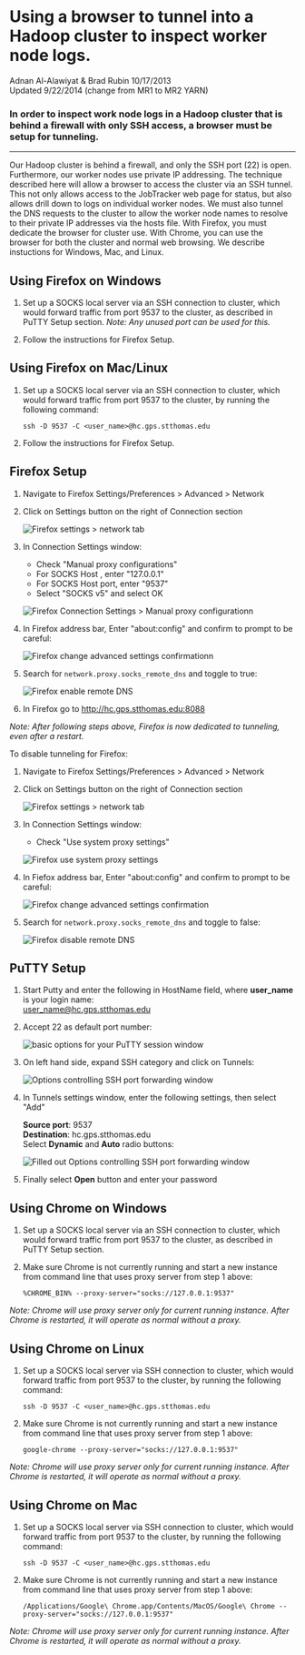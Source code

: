# Using a browser to tunnel into a Hadoop cluster to inspect worker node logs.

Adnan Al-Alawiyat & Brad Rubin 10/17/2013  
Updated 9/22/2014 (change from MR1 to MR2 YARN)

### In order to inspect work node logs in a Hadoop cluster that is behind a firewall with only SSH access, a browser must be setup for tunneling.
---
Our Hadoop cluster is behind a firewall, and only the SSH port (22) is open.  Furthermore, our worker nodes use private IP addressing.  The technique described here will allow a browser to access the cluster via an SSH tunnel.  This not only allows access to the JobTracker web page for status, but also allows drill down to logs on individual worker nodes.  We must also tunnel the DNS requests to the cluster to allow the worker node names to resolve to their private IP addresses via the hosts file.  With Firefox, you must dedicate the browser for cluster use.  With Chrome, you can use the browser for both the cluster and normal web browsing.  We describe instuctions for Windows, Mac, and Linux.

## Using Firefox on Windows

1. Set up a SOCKS local server via an SSH connection to cluster, which would forward traffic from port 9537 to the cluster, as described in PuTTY Setup section.  *Note: Any unused port can be used for this.*

2. Follow the instructions for Firefox Setup.


## Using Firefox on Mac/Linux

1. Set up a SOCKS local server via an SSH connection to cluster, which would forward traffic from port 9537 to the cluster, by running the following command:

    ``
    ssh -D 9537 -C <user_name>@hc.gps.stthomas.edu
    ``

2. 	Follow the instructions for Firefox Setup.	
	

## Firefox Setup

1. Navigate to Firefox Settings/Preferences > Advanced > Network
2. Click on Settings button on the right of Connection section  

	![Firefox settings > network tab][1]

3. In Connection Settings window:
    - Check "Manual proxy configurations"
    - For SOCKS Host , enter "127.0.0.1"
    - For SOCKS Host port, enter "9537"
    - Select "SOCKS v5" and select OK  
    
	![Firefox Connection Settings > Manual proxy configurationn][2]

4. In Firefox address bar, Enter "about:config" and confirm to prompt to be careful:  

	![Firefox change advanced settings confirmationn][3]  
	
5. Search for ``network.proxy.socks_remote_dns`` and toggle to true:  

	![Firefox enable remote DNS][4]

6. In Firefox go to http://hc.gps.stthomas.edu:8088

*Note: After following steps above, Firefox is now dedicated to tunneling, even after a restart.*
 
To disable tunneling for Firefox:  

1. Navigate to Firefox Settings/Preferences > Advanced > Network
2. Click on Settings button on the right of Connection section 
 
	![Firefox settings > network tab][1]

3. In Connection Settings window:
    - Check "Use system proxy settings"  
    
	![Firefox use system proxy settings ][5]

4. In Fiefox address bar, Enter "about:config" and confirm to prompt to be careful:  

	![Firefox change advanced settings confirmation][3]

5. Search for ``network.proxy.socks_remote_dns`` and toggle to false:  

	![Firefox disable remote DNS][6]




## PuTTY Setup

1. Start Putty and enter the following in HostName field, where **user_name** is your login name:  
 user_name@hc.gps.stthomas.edu
2. Accept 22 as default port number:  

	![basic options for your PuTTY session window][7]  

3. On left hand side, expand SSH category and click on Tunnels:  

	![Options controlling SSH port forwarding window][8]
4. In Tunnels settings window, enter the following settings, then select "Add"  

	**Source port**: 9537  
	**Destination**: hc.gps.stthomas.edu  
	Select **Dynamic** and **Auto** radio buttons:  

	![Filled out Options controlling SSH port forwarding window][9]
	
5. Finally select **Open** button and enter your password


## Using Chrome on Windows

1. Set up a SOCKS local server via an SSH connection to cluster, which would forward traffic from port 9537 to the cluster, as described in PuTTY Setup section.

2.  Make sure Chrome is not currently running and start a new instance from command line that uses proxy server from step 1 above:

    ``
    %CHROME_BIN% --proxy-server="socks://127.0.0.1:9537"
    ``   
    
*Note: Chrome will use proxy server only for current running instance. After Chrome is restarted, it will operate as normal without a proxy.*


## Using Chrome on Linux

1. Set up a SOCKS local server via SSH connection to cluster, which would forward traffic from port 9537 to the cluster, by running the following command:

    ``
    ssh -D 9537 -C <user_name>@hc.gps.stthomas.edu
    ``

2.  Make sure Chrome is not currently running and start a new instance from command line that uses proxy server from step 1 above:

    ``
    google-chrome --proxy-server="socks://127.0.0.1:9537"
    ``   
    
*Note: Chrome will use proxy server only for current running instance. After Chrome is restarted, it will operate as normal without a proxy.*
    
## Using Chrome on Mac

1. Set up a SOCKS local server via SSH connection to cluster, which would forward traffic from port 9537 to the cluster, by running the following command:

    ``
    ssh -D 9537 -C <user_name>@hc.gps.stthomas.edu
    ``

2. Make sure Chrome is not currently running and start a new instance from command line that uses proxy server from step 1 above:

    ``
    /Applications/Google\ Chrome.app/Contents/MacOS/Google\ Chrome --proxy-server="socks://127.0.0.1:9537"
    ``   
    
*Note: Chrome will use proxy server only for current running instance. After Chrome is restarted, it will operate as normal  without a proxy.*

  [1]: images/firefox_advanced_network_settings.png
  [2]: images/firefox_manual_proxy_configuration.png
  [3]: images/firefox_be_careful_warning.png
  [4]: images/firefox_enable_remote_dns.png
  [5]: images/firefox_use_system_proxy_settings.png
  [6]: images/firefox_disable_remote_dns.png
  [7]: images/PuTTYHostAndPort.png
  [8]: images/PuTTY_SSH_Tunnels.png
  [9]: images/FilledOptionsControllingSSHPortForwarding.png
